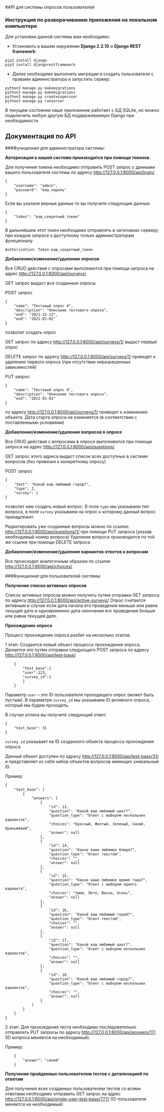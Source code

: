 #API для системы опросов пользователей

### Инструкция по разворачиванию приложения на локальном компьютере

Для установки данной системы вам необходимо:

-   Установить в вашем окружении **Django 2.2.10** и **Django REST framework**: 
 ```
pip3 install django
pip3 install djangorestframework
``` 

- Далее необходимо выполнить миграции и создать пользователя с правами администратора и запустить сервер:

```
python3 manage.py makemigrations
python3 manage.py makemigrations
python3 manage.py createsuperuser
python3 manage.py runserver
```

В текущем состоянии наше приложение работает с БД SQLite, но можно подключить любую другую БД поддерживаемую Django при необходимости

## Документация по API 

###Функционал для администратора системы:

**Авторизация в нашей системе производится при помощи токенов.** 

Для получения токена необходимо отправить POST запрос с данными вашего пользователя системы по адресу http://127.0.0.1:8000/api/login/

```
{
    "username": "admin",
    "password": "ваш_пароль"
}
```

Если вы указали верные данные то вы получите следующие данные:

```
{
    "token": "ваш_секретный_токен"
}
```

В дальнейшем этот токен необходимо отправлять в заголовках серверу при каждом запросе к доступному только администраторам функционалу

```
Authorization: Token ваш_секретный_токен
``` 

**Добавление/изменение/удаление опросов**

Все CRUD действия с опросами выполняются при помощи запроса на адрес http://127.0.0.1:8000/api/surveys/

GET запрос выдаст все созданные опросы

POST запрос 

```
{
    "name": "Тестовый опрос 4",
    "description": "Описание тестового опроса",
    "end": "2021-12-12",
    "end": "2021-01-01"
}
```

позволит создать опрос

GET запрос по адресу http://127.0.0.1:8000/api/surveys/1/ выдаст первый опрос

DELETE запрос по адресу http://127.0.0.1:8000/api/surveys/1/ приведет к удалению первого опроса (при отсутствии неразрешенных зависимостей)

PUT запрос
``` 
{
    "name": "Тестовый опрос 4",
    "description": "Описание тестового опроса",
    "end": "2021-01-01"
}
```
по адресу http://127.0.0.1:8000/api/surveys/1/ приведет к изменению объекта. Дата старта опроса не изменяется (в соответствии с поставленными условиями)


**Добавление/изменение/удаление вопросов в опросе**

Все CRUD действия с вопросами в опросе выполняются при помощи запроса на адрес http://127.0.0.1:8000/api/questions/

GET запрос этого адреса выдаст список всех доступных в системе вопросов (без привязки к конкретному опросу)

POST запрос
```
{
    "text": "Какой ваш любимый город?",
    "type": 2,
    "survey": 1
}
```
позволит нам создать новый вопрос. В поле ```type``` мы указываем тип вопроса, в поле ```survey``` указываем на опрос к которому данный вопрос принадлежит.

Редактировать уже созданные вопросы можно по ссылке: http://127.0.0.1:8000/api/questions/1/ при помощи PUT запроса (указав необходимый номер вопроса)
Удаление вопроса производится по той же ссылке при помощи DELETE запроса


**Добавление/изменение/удаление вариантов ответов к вопросам**

Все происходит аналогичным образом по ссылке http://127.0.0.1:8000/api/choices/


###Функционал для пользователей системы:

**Получение списка активных опросов**

Список активных опросов можно получить путем отправки GET запроса по адресу http://127.0.0.1:8000/api/active-surveys/
Опрос считается активным в случае если дата начала его проведения меньше или равна текущей дате и одновременно дата окончания его проведения больше или равна текущей дате.

**Прохождение опроса**

Процесс прохождения опроса разбит на несколько этапов.

1 этап: Создается новый объект процесса прохождения опроса. Делается это путем отправки следующего POST запроса по адресу http://127.0.0.1:8000/api/test-base/
```
    {
        "test_base":{
        "user":123,
        "survey_id":1
        }
    }
```
Параметр ```user``` – это ID пользователя проходящего опрос (может быть пустым). В параметре ```survey_id``` мы указываем ID активного опроса, который мы будем проходить.

В случае успеха вы получите следующий ответ:

```
{
    "test_base": 31
}
```

```survey_id``` указывает на ID созданного объекта процесса прохождения опроса. 

Данный объект доступен по адресу http://127.0.0.1:8000/api/test-base/31/ и представляет из себя набор объектов вопросов имеющих уникальный ID. 

Пример:
```
{
    "test_base": [
        {
            "answers": [
                {
                    "id": 13,
                    "question": "Какой ваш любимый цвет?",
                    "question_type": "Ответ с выбором нескольких вариантов",
                    "choices": "Красный, Желтый, Зеленый, Синий, Ораньжевый",
                    "answer": null
                },
                {
                    "id": 14,
                    "question": "Какое ваше любимое блюдо?",
                    "question_type": "Ответ текстом",
                    "choices": "",
                    "answer": null
                },
                {
                    "id": 15,
                    "question": "Какое ваше любимое время года?",
                    "question_type": "Ответ с выбором одного варианта",
                    "choices": "Зима, Лето, Весна, Осень",
                    "answer": null
                },
                {
                    "id": 16,
                    "question": "Какой ваш любимый герой?",
                    "question_type": "Ответ текстом",
                    "choices": "",
                    "answer": null
                },
                {
                    "id": 17,
                    "question": "Какой ваш любимый цвет?",
                    "question_type": "Ответ с выбором нескольких вариантов",
                    "choices": "",
                    "answer": null
                },
                {
                    "id": 18,
                    "question": "Какой ваш любимый город?",
                    "question_type": "Ответ с выбором нескольких вариантов",
                    "choices": "",
                    "answer": null
                }
            ]
        }
    ]
}
```

2 этап: Для прохождения теста необходимо последовательно отправлять PUT запросы по адресу http://127.0.0.1:8000/api/answers/17/ (ID вопроса меняется на необходимый). 

Пример:

```
    {
        "answer": "синий"
    }
``` 

**Получение пройденных пользователем тестов с детализацией по ответам**

Для получения всех созданных пользователем тестов со всеми ответами необходимо отправить GET запрос на адрес http://127.0.0.1:8000/api/single-user-test-base/777/
(ID пользователя меняется на необходимый) 